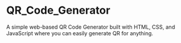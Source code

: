 # QR_Code_Generator
A simple web-based QR Code Generator built with HTML, CSS, and JavaScript where you can easily generate QR for anything.
